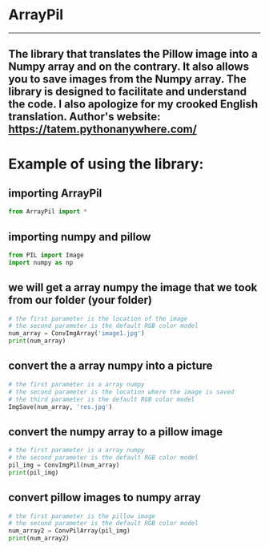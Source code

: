 # ArrayPil
---
The library that translates the Pillow image into a Numpy array and on the contrary. It also allows you to save images from the Numpy array.
The library is designed to facilitate and understand the code.
I also apologize for my crooked English translation.
Author's website:
https://tatem.pythonanywhere.com/
---
# Example of using the library:
## importing ArrayPil
```python
from ArrayPil import *
```
## importing numpy and pillow
```python
from PIL import Image
import numpy as np
```
## we will get a array numpy the image that we took from our folder (your folder)
```python
# the first parameter is the location of the image 
# the second parameter is the default RGB color model
num_array = ConvImgArray('image1.jpg')
print(num_array)
```
## convert the a array numpy into a picture
```python
# the first parameter is a array numpy
# the second parameter is the location where the image is saved
# the third parameter is the default RGB color model
ImgSave(num_array, 'res.jpg')
```
## convert the numpy array to a pillow image
```python
# the first parameter is a array numpy
# the second parameter is the default RGB color model
pil_img = ConvImgPil(num_array)
print(pil_img)
```
## convert pillow images to numpy array
```python
# the first parameter is the pillow image
# the second parameter is the default RGB color model
num_array2 = ConvPilArray(pil_img)
print(num_array2)
```
